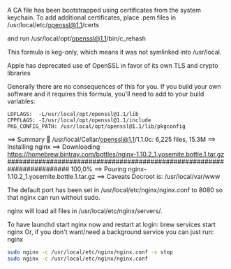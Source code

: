 A CA file has been bootstrapped using certificates from the system
keychain. To add additional certificates, place .pem files in
  /usr/local/etc/openssl@1.1/certs

and run
  /usr/local/opt/openssl@1.1/bin/c_rehash

This formula is keg-only, which means it was not symlinked into /usr/local.

Apple has deprecated use of OpenSSL in favor of its own TLS and crypto libraries

Generally there are no consequences of this for you. If you build your
own software and it requires this formula, you'll need to add to your
build variables:

    LDFLAGS:  -L/usr/local/opt/openssl@1.1/lib
    CPPFLAGS: -I/usr/local/opt/openssl@1.1/include
    PKG_CONFIG_PATH: /usr/local/opt/openssl@1.1/lib/pkgconfig

==> Summary
🍺  /usr/local/Cellar/openssl@1.1/1.1.0c: 6,225 files, 15.3M
==> Installing nginx 
==> Downloading https://homebrew.bintray.com/bottles/nginx-1.10.2_1.yosemite.bottle.1.tar.gz
######################################################################## 100,0%
==> Pouring nginx-1.10.2_1.yosemite.bottle.1.tar.gz
==> Caveats
Docroot is: /usr/local/var/www

The default port has been set in /usr/local/etc/nginx/nginx.conf to 8080 so that
nginx can run without sudo.

nginx will load all files in /usr/local/etc/nginx/servers/.

To have launchd start nginx now and restart at login:
  brew services start nginx
Or, if you don't want/need a background service you can just run:
  nginx
  
  
```bash  
sudo nginx -c /usr/local/etc/nginx/nginx.conf -s stop
sudo nginx -c /usr/local/etc/nginx/nginx.conf
```
